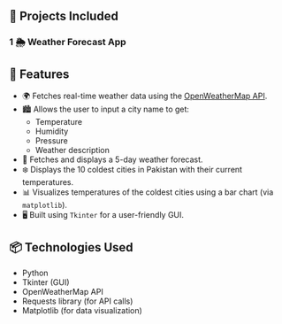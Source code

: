 ## 📁 Projects Included

### 1 🌦️ Weather Forecast App 

## 🚀 Features

- 🌍 Fetches real-time weather data using the [OpenWeatherMap API](https://openweathermap.org/api).
- 🏙️ Allows the user to input a city name to get:
  - Temperature
  - Humidity
  - Pressure
  - Weather description
- 📆 Fetches and displays a 5-day weather forecast.
- ❄️ Displays the 10 coldest cities in Pakistan with their current temperatures.
- 📊 Visualizes temperatures of the coldest cities using a bar chart (via `matplotlib`).
- 🖥️ Built using `Tkinter` for a user-friendly GUI.

## 📦 Technologies Used
- Python
- Tkinter (GUI)
- OpenWeatherMap API
- Requests library (for API calls)
- Matplotlib (for data visualization)

